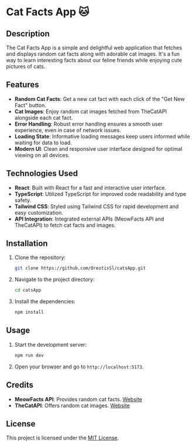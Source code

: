 # Cat Facts App 🐱

## Description

The Cat Facts App is a simple and delightful web application that fetches and displays random cat facts along with adorable cat images. It's a fun way to learn interesting facts about our feline friends while enjoying cute pictures of cats.

## Features

- **Random Cat Facts**: Get a new cat fact with each click of the "Get New Fact" button.
- **Cat Images**: Enjoy random cat images fetched from TheCatAPI alongside each cat fact.
- **Error Handling**: Robust error handling ensures a smooth user experience, even in case of network issues.
- **Loading State**: Informative loading messages keep users informed while waiting for data to load.
- **Modern UI**: Clean and responsive user interface designed for optimal viewing on all devices.

## Technologies Used

- **React**: Built with React for a fast and interactive user interface.
- **TypeScript**: Utilized TypeScript for improved code readability and type safety.
- **Tailwind CSS**: Styled using Tailwind CSS for rapid development and easy customization.
- **API Integration**: Integrated external APIs (MeowFacts API and TheCatAPI) to fetch cat facts and images.

## Installation

1. Clone the repository:

    ```bash
    git clone https://github.com/OrestisSl/catsApp.git
    ```

2. Navigate to the project directory:

    ```bash
    cd catsApp
    ```

3. Install the dependencies:

    ```bash
    npm install
    ```

## Usage

1. Start the development server:

    ```bash
    npm run dev
    ```

2. Open your browser and go to `http://localhost:5173`.

## Credits

- **MeowFacts API**: Provides random cat facts. [Website](https://meowfacts.herokuapp.com)
- **TheCatAPI**: Offers random cat images. [Website](https://thecatapi.com)

## License

This project is licensed under the [MIT License](LICENSE).
